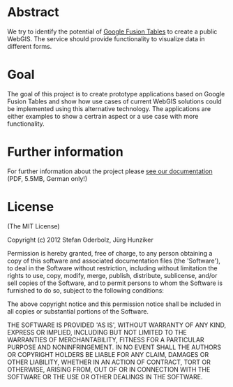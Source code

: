 # Abstract
We try to identify the potential of [Google Fusion Tables](http://www.google.com/fusiontables/) to create a public WebGIS. The service should provide functionality to visualize data in different forms.
 

# Goal
The goal of this project is to create prototype applications based on Google Fusion Tables and show how use cases of current WebGIS solutions could be implemented using this alternative technology. 
The applications are either examples to show a certrain aspect or a use case with more functionality.


# Further information
For further information about the project please [see our documentation]( https://github.com/metaodi/GFTPrototype/raw/master/_DOCUMENTATION/studienarbeit-gft-soderbol_jhunzike.pdf) (PDF, 5.5MB, German only!)

# License

(The MIT License)

Copyright (c) 2012 Stefan Oderbolz, Jürg Hunziker

Permission is hereby granted, free of charge, to any person obtaining 
a copy of this software and associated documentation files (the
'Software'), to deal in the Software without restriction, including
without limitation the rights to use, copy, modify, merge, publish,
distribute, sublicense, and/or sell copies of the Software, and to
permit persons to whom the Software is furnished to do so, subject to
the following conditions:

The above copyright notice and this permission notice shall be
included in all copies or substantial portions of the Software.

THE SOFTWARE IS PROVIDED 'AS IS', WITHOUT WARRANTY OF ANY KIND,
EXPRESS OR IMPLIED, INCLUDING BUT NOT LIMITED TO THE WARRANTIES OF
MERCHANTABILITY, FITNESS FOR A PARTICULAR PURPOSE AND NONINFRINGEMENT.
IN NO EVENT SHALL THE AUTHORS OR COPYRIGHT HOLDERS BE LIABLE FOR ANY
CLAIM, DAMAGES OR OTHER LIABILITY, WHETHER IN AN ACTION OF CONTRACT,
TORT OR OTHERWISE, ARISING FROM, OUT OF OR IN CONNECTION WITH THE
SOFTWARE OR THE USE OR OTHER DEALINGS IN THE SOFTWARE.
